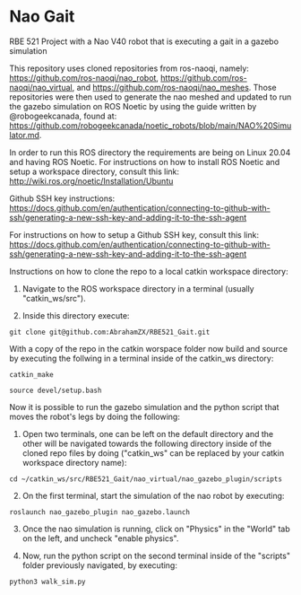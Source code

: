 # Nao Gait
RBE 521 Project with a Nao V40 robot that is executing a gait in a gazebo simulation

This repository uses cloned repositories from ros-naoqi, namely: https://github.com/ros-naoqi/nao_robot,
https://github.com/ros-naoqi/nao_virtual, and https://github.com/ros-naoqi/nao_meshes. Those repositories
were then used to generate the nao meshed and updated to run the gazebo simulation on ROS Noetic by using 
the guide written by @robogeekcanada, found at: 
https://github.com/robogeekcanada/noetic_robots/blob/main/NAO%20Simulator.md.

In order to run this ROS directory the requirements are being on Linux 20.04 and having ROS Noetic.
For instructions on how to install ROS Noetic and setup a workspace directory, consult this link:
http://wiki.ros.org/noetic/Installation/Ubuntu

Github SSH key instructions:
https://docs.github.com/en/authentication/connecting-to-github-with-ssh/generating-a-new-ssh-key-and-adding-it-to-the-ssh-agent

For instructions on how to setup a Github SSH key, consult this link:
https://docs.github.com/en/authentication/connecting-to-github-with-ssh/generating-a-new-ssh-key-and-adding-it-to-the-ssh-agent

Instructions on how to clone the repo to a local catkin workspace directory:

1. Navigate to the ROS workspace directory in a terminal (usually "catkin_ws/src").

2. Inside this directory execute:
```
git clone git@github.com:AbrahamZX/RBE521_Gait.git
```

With a copy of the repo in the catkin worspace folder now build and source by executing the follwing in a terminal inside of 
the catkin_ws directory:
```
catkin_make
```
```
source devel/setup.bash
```

Now it is possible to run the gazebo simulation and the python script that moves the robot's legs by doing the following:

1. Open two terminals, one can be left on the default directory and the other will be navigated towards the following 
directory inside of the cloned repo files by doing ("catkin_ws" can be replaced by your catkin workspace directory name):
```
cd ~/catkin_ws/src/RBE521_Gait/nao_virtual/nao_gazebo_plugin/scripts
```

2. On the first terminal, start the simulation of the nao robot by executing:
```
roslaunch nao_gazebo_plugin nao_gazebo.launch
```

3. Once the nao simulation is running, click on "Physics" in the "World" tab on the left, and uncheck "enable physics".

4. Now, run the python script on the second terminal inside of the "scripts" folder previously navigated, by executing:
```
python3 walk_sim.py
```
